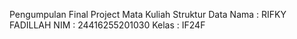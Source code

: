 Pengumpulan Final Project Mata Kuliah Struktur Data
Nama : RIFKY FADILLAH
NIM : 24416255201030
Kelas : IF24F
